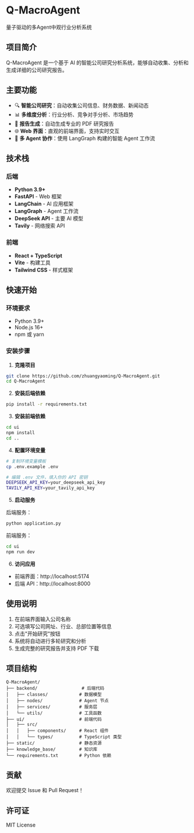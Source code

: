 # Q-MacroAgent
量子驱动的多Agent中观行业分析系统

## 项目简介

Q-MacroAgent 是一个基于 AI 的智能公司研究分析系统，能够自动收集、分析和生成详细的公司研究报告。

## 主要功能

- 🔍 **智能公司研究**：自动收集公司信息、财务数据、新闻动态
- 📊 **多维度分析**：行业分析、竞争对手分析、市场趋势
- 📄 **报告生成**：自动生成专业的 PDF 研究报告
- 🌐 **Web 界面**：直观的前端界面，支持实时交互
- 🤖 **多 Agent 协作**：使用 LangGraph 构建的智能 Agent 工作流

## 技术栈

### 后端
- **Python 3.9+**
- **FastAPI** - Web 框架
- **LangChain** - AI 应用框架
- **LangGraph** - Agent 工作流
- **DeepSeek API** - 主要 AI 模型
- **Tavily** - 网络搜索 API

### 前端
- **React + TypeScript**
- **Vite** - 构建工具
- **Tailwind CSS** - 样式框架

## 快速开始

### 环境要求
- Python 3.9+
- Node.js 16+
- npm 或 yarn

### 安装步骤

1. **克隆项目**
```bash
git clone https://github.com/zhuangyaoming/Q-MacroAgent.git
cd Q-MacroAgent
```

2. **安装后端依赖**
```bash
pip install -r requirements.txt
```

3. **安装前端依赖**
```bash
cd ui
npm install
cd ..
```

4. **配置环境变量**
```bash
# 复制环境变量模板
cp .env.example .env

# 编辑 .env 文件，填入你的 API 密钥
DEEPSEEK_API_KEY=your_deepseek_api_key
TAVILY_API_KEY=your_tavily_api_key
```

5. **启动服务**

后端服务：
```bash
python application.py
```

前端服务：
```bash
cd ui
npm run dev
```

6. **访问应用**
- 前端界面：http://localhost:5174
- 后端 API：http://localhost:8000

## 使用说明

1. 在前端界面输入公司名称
2. 可选填写公司网址、行业、总部位置等信息
3. 点击"开始研究"按钮
4. 系统将自动进行多轮研究和分析
5. 生成完整的研究报告并支持 PDF 下载

## 项目结构

```
Q-MacroAgent/
├── backend/                 # 后端代码
│   ├── classes/            # 数据模型
│   ├── nodes/              # Agent 节点
│   ├── services/           # 服务层
│   └── utils/              # 工具函数
├── ui/                     # 前端代码
│   ├── src/
│   │   ├── components/     # React 组件
│   │   └── types/          # TypeScript 类型
├── static/                 # 静态资源
├── knowledge_base/         # 知识库
└── requirements.txt        # Python 依赖
```

## 贡献

欢迎提交 Issue 和 Pull Request！

## 许可证

MIT License
